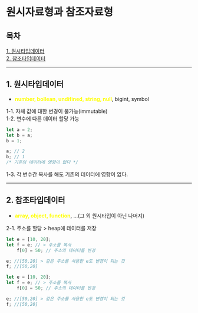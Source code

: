 # 원시자료형과 참조자료형

## 목차
[1. 원시타입데이터](#1-원시타입데이터)  
[2. 참조타입데이터](#2-참조타입데이터)



***
## 1. 원시타입데이터
- <b style="color:yellow">number, bollean, undifined, string, null</b>, bigint, symbol  

1-1. 자체 값에 대한 변경이 불가능(immutable)  
1-2. 변수에 다른 데이터 할당 가능
```javascript
let a = 2;
let b = a;
b = 1;

a; // 2
b; // 1
/* 기존의 데이터에 영향이 없다 */
```
1-3. 각 변수간 복사를 해도 기존의 데이터에 영향이 없다.

***

## 2. 참조타입데이터
- <b style="color:yellow">array, object, function</b>, ...(그 외 원시타입이 아닌 나머지)

2-1. 주소를 할당 > heap에 데이터를 저장
```javascript
let e = [10, 20];
let f = e; // > 주소를 복사
	f[0] = 50; // 주소의 데이터를 변경

e; //[50,20] > 같은 주소를 사용한 e도 변경이 되는 것
f; //[50,20]
```
```javascript
let e = [10, 20];
let f = e; // > 주소를 복사
	f[0] = 50; // 주소의 데이터를 변경

e; //[50,20] > 같은 주소를 사용한 e도 변경이 되는 것
f; //[50,20]
```